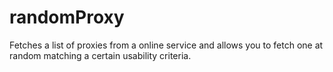 # randomProxy
Fetches a list of proxies from a online service and allows you to fetch one at random matching a certain usability criteria.
